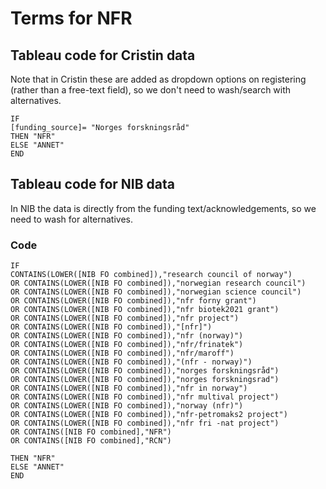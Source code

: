 # Terms for NFR

## Tableau code for Cristin data

Note that in Cristin these are added as dropdown options on registering (rather than a free-text field), so we don't need to wash/search with alternatives.

```
IF 
[funding_source]= "Norges forskningsråd" 
THEN "NFR"
ELSE "ANNET"
END
```

## Tableau code for NIB data

In NIB the data is directly from the funding text/acknowledgements, so we need to wash for alternatives.

### Code

```
IF 
CONTAINS(LOWER([NIB FO combined]),"research council of norway")
OR CONTAINS(LOWER([NIB FO combined]),"norwegian research council")
OR CONTAINS(LOWER([NIB FO combined]),"norwegian science council")
OR CONTAINS(LOWER([NIB FO combined]),"nfr forny grant")
OR CONTAINS(LOWER([NIB FO combined]),"nfr biotek2021 grant")
OR CONTAINS(LOWER([NIB FO combined]),"nfr project")
OR CONTAINS(LOWER([NIB FO combined]),"[nfr]")
OR CONTAINS(LOWER([NIB FO combined]),"nfr (norway)")
OR CONTAINS(LOWER([NIB FO combined]),"nfr/frinatek")
OR CONTAINS(LOWER([NIB FO combined]),"nfr/maroff")
OR CONTAINS(LOWER([NIB FO combined]),"(nfr - norway)")
OR CONTAINS(LOWER([NIB FO combined]),"norges forskningsråd")
OR CONTAINS(LOWER([NIB FO combined]),"norges forskningsrad")
OR CONTAINS(LOWER([NIB FO combined]),"nfr in norway")
OR CONTAINS(LOWER([NIB FO combined]),"nfr multival project")
OR CONTAINS(LOWER([NIB FO combined]),"norway (nfr)")
OR CONTAINS(LOWER([NIB FO combined]),"nfr-petromaks2 project")
OR CONTAINS(LOWER([NIB FO combined]),"nfr fri -nat project")
OR CONTAINS([NIB FO combined],"NFR")
OR CONTAINS([NIB FO combined],"RCN")

THEN "NFR"
ELSE "ANNET"
END
```
